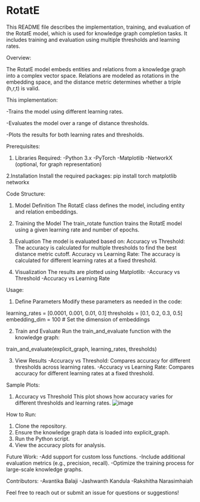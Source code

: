 # RotatE
This README file describes the implementation, training, and evaluation of the RotatE model, which is used for knowledge graph completion tasks. It includes training and evaluation using multiple thresholds and learning rates.

Overview:

The RotatE model embeds entities and relations from a knowledge graph into a complex vector space. Relations are modeled as rotations in the embedding space, and the distance metric determines whether a triple (h,r,t) is valid.

This implementation:

-Trains the model using different learning rates.

-Evaluates the model over a range of distance thresholds.

-Plots the results for both learning rates and thresholds.

Prerequisites:

1. Libraries Required:
-Python 3.x
-PyTorch
-Matplotlib
-NetworkX (optional, for graph representation)

2.Installation
Install the required packages:
pip install torch matplotlib networkx

Code Structure:
1. Model Definition
The RotatE class defines the model, including entity and relation embeddings.

2. Training the Model
The train_rotate function trains the RotatE model using a given learning rate and number of epochs.

3. Evaluation
The model is evaluated based on:
Accuracy vs Threshold: The accuracy is calculated for multiple thresholds to find the best distance metric cutoff.
Accuracy vs Learning Rate: The accuracy is calculated for different learning rates at a fixed threshold.

4. Visualization
The results are plotted using Matplotlib:
-Accuracy vs Threshold
-Accuracy vs Learning Rate

Usage:
1. Define Parameters
Modify these parameters as needed in the code:

learning_rates = [0.0001, 0.001, 0.01, 0.1]
thresholds = [0.1, 0.2, 0.3, 0.5]
embedding_dim = 100  # Set the dimension of embeddings

2. Train and Evaluate
Run the train_and_evaluate function with the knowledge graph:

train_and_evaluate(explicit_graph, learning_rates, thresholds)

3. View Results
-Accuracy vs Threshold: Compares accuracy for different thresholds across learning rates.
-Accuracy vs Learning Rate: Compares accuracy for different learning rates at a fixed threshold.

Sample Plots:
1. Accuracy vs Threshold
This plot shows how accuracy varies for different thresholds and learning rates.
![image](https://github.com/user-attachments/assets/cbe55bf8-c7f2-4539-88ba-97c7f5ad5952)

How to Run:
1. Clone the repository.
2. Ensure the knowledge graph data is loaded into explicit_graph.
3. Run the Python script.
4. View the accuracy plots for analysis.

Future Work:
-Add support for custom loss functions.
-Include additional evaluation metrics (e.g., precision, recall).
-Optimize the training process for large-scale knowledge graphs.

Contributors:
-Avantika Balaji
-Jashwanth Kandula
-Rakshitha Narasimhaiah

Feel free to reach out or submit an issue for questions or suggestions!
